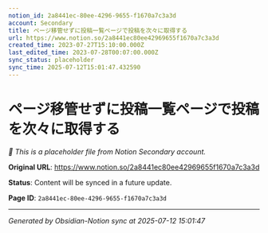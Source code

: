 ```yaml
---
notion_id: 2a8441ec-80ee-4296-9655-f1670a7c3a3d
account: Secondary
title: ページ移管せずに投稿一覧ページで投稿を次々に取得する
url: https://www.notion.so/2a8441ec80ee42969655f1670a7c3a3d
created_time: 2023-07-27T15:10:00.000Z
last_edited_time: 2023-07-28T00:07:00.000Z
sync_status: placeholder
sync_time: 2025-07-12T15:01:47.432590
---
```


# ページ移管せずに投稿一覧ページで投稿を次々に取得する

*🔄 This is a placeholder file from Notion Secondary account.*

**Original URL**: https://www.notion.so/2a8441ec80ee42969655f1670a7c3a3d

**Status**: Content will be synced in a future update.

**Page ID**: `2a8441ec-80ee-4296-9655-f1670a7c3a3d`

---

*Generated by Obsidian-Notion sync at 2025-07-12 15:01:47*
